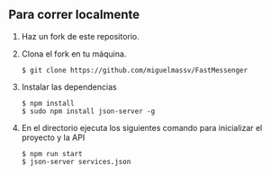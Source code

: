 ## Para correr localmente

1. Haz un fork de este repositorio.

2. Clona el fork en tu máquina.

    ```
    $ git clone https://github.com/miguelmassv/FastMessenger
    ```

3. Instalar las dependencias

    ```
    $ npm install
    $ sudo npm install json-server -g
    ```

4. En el directorio ejecuta los siguientes comando para inicializar el proyecto y la API

    ```
    $ npm run start
    $ json-server services.json
    ```

